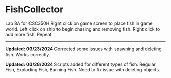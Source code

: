 # FishCollector
Lab 8A for CSC350H
Right click on game screen to place fish in game world.
Left click on ship to begin chasing and removing fish.
Right click to add more fish.
Repeat.

___

**Updated: 03/23/2024**
Corrected some issues with spawning and deleting fish.
Works correctly.


**Updated: 03/28/2024**
Scripts added for different types of fish:
Regular Fish,
Exploding Fish,
Burning Fish.
Need to fix issue with deleting objects.
